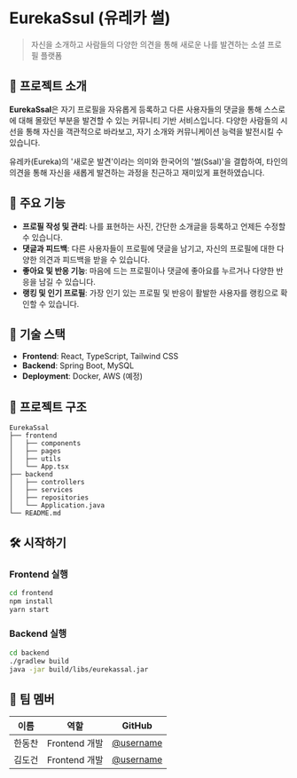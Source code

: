# EurekaSsul (유레카 썰)

> 자신을 소개하고 사람들의 다양한 의견을 통해 새로운 나를 발견하는 소셜 프로필 플랫폼

## 📌 프로젝트 소개

**EurekaSsal**은 자기 프로필을 자유롭게 등록하고 다른 사용자들의 댓글을 통해 스스로에 대해 몰랐던 부분을 발견할 수 있는 커뮤니티 기반 서비스입니다. 다양한 사람들의 시선을 통해 자신을 객관적으로 바라보고, 자기 소개와 커뮤니케이션 능력을 발전시킬 수 있습니다.

유레카(Eureka)의 '새로운 발견'이라는 의미와 한국어의 '썰(Ssal)'을 결합하여, 타인의 의견을 통해 자신을 새롭게 발견하는 과정을 친근하고 재미있게 표현하였습니다.

## 🌟 주요 기능

- **프로필 작성 및 관리**: 나를 표현하는 사진, 간단한 소개글을 등록하고 언제든 수정할 수 있습니다.
- **댓글과 피드백**: 다른 사용자들이 프로필에 댓글을 남기고, 자신의 프로필에 대한 다양한 의견과 피드백을 받을 수 있습니다.
- **좋아요 및 반응 기능**: 마음에 드는 프로필이나 댓글에 좋아요를 누르거나 다양한 반응을 남길 수 있습니다.
- **랭킹 및 인기 프로필**: 가장 인기 있는 프로필 및 반응이 활발한 사용자를 랭킹으로 확인할 수 있습니다.

## 🚀 기술 스택

- **Frontend**: React, TypeScript, Tailwind CSS
- **Backend**: Spring Boot, MySQL
- **Deployment**: Docker, AWS (예정)

## 📁 프로젝트 구조
```
EurekaSsal
├── frontend
│   ├── components
│   ├── pages
│   ├── utils
│   └── App.tsx
├── backend
│   ├── controllers
│   ├── services
│   ├── repositories
│   └── Application.java
└── README.md
```

## 🛠️ 시작하기

### Frontend 실행
```bash
cd frontend
npm install
yarn start
```

### Backend 실행
```bash
cd backend
./gradlew build
java -jar build/libs/eurekassal.jar
```

## 🙋 팀 멤버

| 이름  | 역할 | GitHub                                      |
|-----|------|---------------------------------------------|
| 한동찬 | Frontend 개발 | [@username](https://github.com/pillow12360) |
| 김도건 | Frontend 개발 | [@username](https://github.com/username)    |
